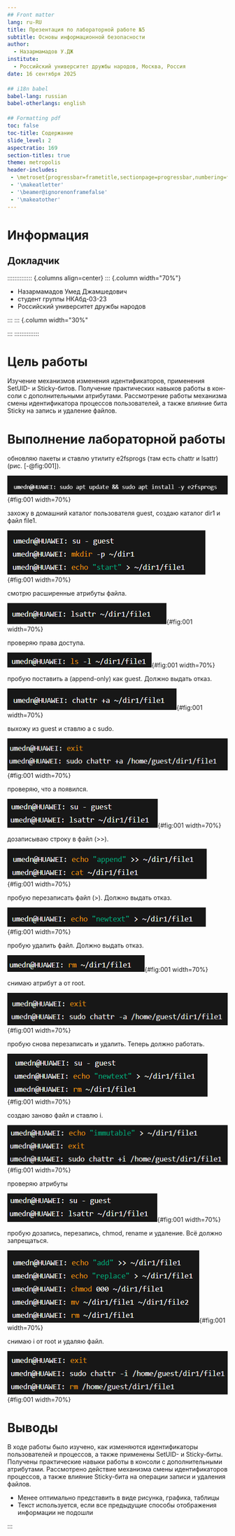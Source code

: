```yaml
---
## Front matter
lang: ru-RU
title: Презентация по лабораторной работе №5
subtitle: Основы информационной безопасности
author:
  - Назармамадов У.ДЖ
institute:
  - Российский университет дружбы народов, Москва, Россия
date: 16 сентября 2025

## i18n babel
babel-lang: russian
babel-otherlangs: english

## Formatting pdf
toc: false
toc-title: Содержание
slide_level: 2
aspectratio: 169
section-titles: true
theme: metropolis
header-includes:
 - \metroset{progressbar=frametitle,sectionpage=progressbar,numbering=fraction}
 - '\makeatletter'
 - '\beamer@ignorenonframefalse'
 - '\makeatother'
---
```


# Информация

## Докладчик

:::::::::::::: {.columns align=center}
::: {.column width="70%"}

  * Назармамадов Умед Джамшедович
  * студент группы НКАбд-03-23
  * Российский университет дружбы народов

:::
::: {.column width="30%"

:::
::::::::::::::

# Цель работы

Изучение механизмов изменения идентификаторов, применения SetUID- и Sticky-битов. Получение практических навыков работы в кон- соли с дополнительными атрибутами. Рассмотрение работы механизма смены идентификатора процессов пользователей, а также влияние бита Sticky на запись и удаление файлов.

# Выполнение лабораторной работы

обновляю пакеты и ставлю утилиту e2fsprogs (там есть chattr и lsattr) (рис. [-@fig:001]).

![обновляю пакеты](image/27.png){#fig:001 width=70%}

захожу в домашний каталог пользователя guest, создаю каталог dir1 и файл file1.

![захожу в домашний каталог](image/28.png){#fig:001 width=70%}

смотрю расширенные атрибуты файла.

![смотрю расширенные](image/29.png){#fig:001 width=70%}

проверяю права доступа.

![проверяю права](image/30.png){#fig:001 width=70%}

пробую поставить a (append-only) как guest. Должно выдать отказ.

![пробую поставить](image/31.png){#fig:001 width=70%}

выхожу из guest и ставлю a с sudo.

![выхожу из guest](image/32.png){#fig:001 width=70%}

проверяю, что a появился.

![проверяю](image/33.png){#fig:001 width=70%}

дозаписываю строку в файл (>>).

![проверяю](image/34.png){#fig:001 width=70%}

пробую перезаписать файл (>). Должно выдать отказ.

![проверяю](image/35.png){#fig:001 width=70%}

пробую удалить файл. Должно выдать отказ.

![проверяю](image/36.png){#fig:001 width=70%}

снимаю атрибут a от root.

![снимаю атрибут](image/37.png){#fig:001 width=70%}

пробую снова перезаписать и удалить. Теперь должно работать.

![снимаю атрибут](image/38.png){#fig:001 width=70%}

создаю заново файл и ставлю i.

![создаю заново файл](image/39.png){#fig:001 width=70%}

проверяю атрибуты

![проверяю](image/40.png){#fig:001 width=70%}

пробую дозапись, перезапись, chmod, rename и удаление. Всё должно запрещаться.

![пробую дозапись](image/41.png){#fig:001 width=70%}

снимаю i от root и удаляю файл.

![пробую дозапись](image/42.png){#fig:001 width=70%}

# Выводы

В ходе работы было изучено, как изменяются идентификаторы пользователей и процессов, а также применены SetUID- и Sticky-биты. Получены практические навыки работы в консоли с дополнительными атрибутами. Рассмотрено действие механизма смены идентификаторов процессов, а также влияние Sticky-бита на операции записи и удаления файлов.

- Менее оптимально представить в виде рисунка, графика, таблицы
- Текст используется, если все предыдущие способы отображения информации не подошли

:::

